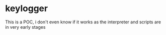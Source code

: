 # keylogger
This is a POC, i don't even know if it works as the interpreter and scripts are in very early stages